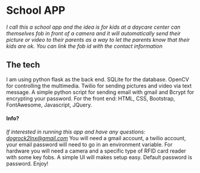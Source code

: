 # School APP
*I call this a school app and the idea is for kids at a daycare center can themselves fob in front of a camera and it 
will automatically send their picture or video to their parents as a way to let the parents know that their kids are ok.*
*You can link the fob id with the contact information*
## The tech
I am using python flask as the back end. SQLite for the database. OpenCV for controlling the multimedia. Twilio for sending
pictures and video via text message. A simple python script for sending email with gmail and Bcrypt for encrypting your password.
For the front end: HTML, CSS, Bootstrap, FontAwesome, Javascript, JQuery.
#### Info?
*If interested in running this app and have any questions: dogrock2lnx@gmail.com*
You will need a gmail account, a twilio account, your email password will need to go in an environment variable.
For hardware you will need a camera and a specific type of RFID card reader with some key fobs. A simple UI will makes 
setup easy. Default password is password. Enjoy!
